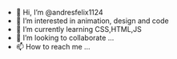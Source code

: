 - 👋 Hi, I’m @andresfelix1124
- 👀 I’m interested in animation, design and code
- 🌱 I’m currently learning CSS,HTML,JS
- 💞️ I’m looking to collaborate ...
- 📫 How to reach me ...

<!---
andresfelix1124/andresfelix1124 is a ✨ special ✨ repository because its `README.md` (this file) appears on your GitHub profile.
You can click the Preview link to take a look at your changes.
--->
